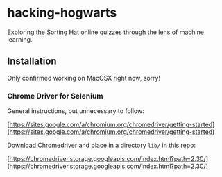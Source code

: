 # hacking-hogwarts
Exploring the Sorting Hat online quizzes through the lens of machine learning. 


## Installation

Only confirmed working on MacOSX right now, sorry!

### Chrome Driver for Selenium

General instructions, but unnecessary to follow:

[https://sites.google.com/a/chromium.org/chromedriver/getting-started](https://sites.google.com/a/chromium.org/chromedriver/getting-started)

Download Chromedriver and place in a directory `lib/` in this repo:

[https://chromedriver.storage.googleapis.com/index.html?path=2.30/](https://chromedriver.storage.googleapis.com/index.html?path=2.30/)
